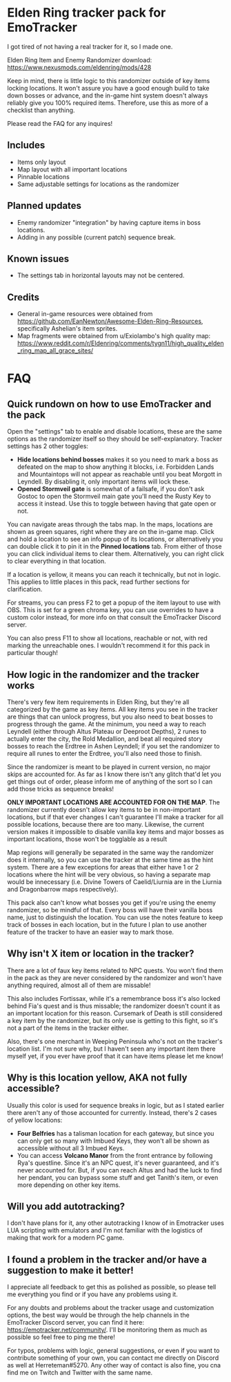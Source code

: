 # Elden Ring tracker pack for EmoTracker

I got tired of not having a real tracker for it, so I made one.

Elden Ring Item and Enemy Randomizer download: https://www.nexusmods.com/eldenring/mods/428

Keep in mind, there is little logic to this randomizer outside of key items locking locations. It won't assure you have a good enough build to take down bosses or advance, and the in-game hint system doesn't always reliably give you 100% required items. Therefore, use this as more of a checklist than anything.

Please read the FAQ for any inquires!


## Includes
* Items only layout
* Map layout with all important locations
* Pinnable locations
* Same adjustable settings for locations as the randomizer

## Planned updates
* Enemy randomizer "integration" by having capture items in boss locations.
* Adding in any possible (current patch) sequence break.

## Known issues
* The settings tab in horizontal layouts may not be centered.

## Credits
* General in-game resources were obtained from https://github.com/EanNewton/Awesome-Elden-Ring-Resources, specifically Ashelian's item sprites.
* Map fragments were obtained from u/Exiolambo's high quality map: https://www.reddit.com/r/Eldenring/comments/tygn11/high_quality_elden_ring_map_all_grace_sites/


# FAQ

## Quick rundown on how to use EmoTracker and the pack

Open the "settings" tab to enable and disable locations, these are the same options as the randomizer itself so they should be self-explanatory. Tracker settings has 2 other toggles:
- **Hide locations behind bosses** makes it so you need to mark a boss as defeated on the map to show anything it blocks, i.e. Forbidden Lands and Mountaintops will not appear as reachable until you beat Morgott in Leyndell. By disabling it, only important items will lock these.
- **Opened Stormveil gate** is somewhat of a failsafe, if you don't ask Gostoc to open the Stormveil main gate you'll need the Rusty Key to access it instead. Use this to toggle between having that gate open or not.

You can navigate areas through the tabs map. In the maps, locations are shown as green squares, right where they are on the in-game map. Click and hold a location to see an info popup of its locations, or alternatively you can double click it to pin it in the **Pinned locations** tab. From either of those you can click individual items to clear them. Alternatively, you can right click to clear everything in that location.

If a location is yellow, it means you can reach it technically, but not in logic. This applies to little places in this pack, read further sections for clarification.

For streams, you can press F2 to get a popup of the item layout to use with OBS. This is set for a green chroma key, you can use overrides to have a custom color instead, for more info on that consult the EmoTracker Discord server.

You can also press F11 to show all locations, reachable or not, with red marking the unreachable ones. I wouldn't recommend it for this pack in particular though!

## How logic in the randomizer and the tracker works

There's very few item requirements in Elden Ring, but they're all categorized by the game as key items. All key items you see in the tracker are things that can unlock progress, but you also need to beat bosses to progress through the game. At the minimum, you need a way to reach Leyndell (either through Altus Plateau or Deeproot Depths), 2 runes to actually enter the city, the Rold Medallion, and beat all required story bosses to reach the Erdtree in Ashen Leyndell; if you set the randomizer to require all runes to enter the Erdtree, you'll also need those to finish.

Since the randomizer is meant to be played in current version, no major skips are accounted for. As far as I know there isn't any glitch that'd let you get things out of order, please inform me of anything of the sort so I can add those tricks as sequence breaks!

**ONLY IMPORTANT LOCATIONS ARE ACCOUNTED FOR ON THE MAP**. The randomizer currently doesn't allow key items to be in non-important locations, but if that ever changes I can't guarantee I'll make a tracker for all possible locations, because there are too many. Likewise, the current version makes it impossible to disable vanilla key items and major bosses as important locations, those won't be togglable as a result

Map regions will generally be separated in the same way the randomizer does it internally, so you can use the tracker at the same time as the hint system. There are a few exceptions for areas that either have 1 or 2 locations where the hint will be very obvious, so having a separate map would be innecessary (i.e. Divine Towers of Caelid/Liurnia are in the Liurnia and Dragonbarrow maps respectively).

This pack also can't know what bosses you get if you're using the enemy randomizer, so be mindful of that. Every boss will have their vanilla boss name, just to distinguish the location. You can use the notes feature to keep track of bosses in each location, but in the future I plan to use another feature of the tracker to have an easier way to mark those.

## Why isn't X item or location in the tracker?

There are a lot of faux key items related to NPC quests. You won't find them in the pack as they are never considered by the randomizer and won't have anything required, almost all of them are missable! 

This also includes Fortissax, while it's a remembrance boss it's also locked behind Fia's quest and is thus missable; the randomizer doesn't count it as an important location for this reason. Cursemark of Death is still considered a key item by the randomizer, but its only use is getting to this fight, so it's not a part of the items in the tracker either.

Also, there's one merchant in Weeping Peninsula who's not on the tracker's location list. I'm not sure why, but I haven't seen any important item there myself yet, if you ever have proof that it can have items please let me know!

## Why is this location yellow, AKA not fully accessible?

Usually this color is used for sequence breaks in logic, but as I stated earlier there aren't any of those accounted for currently. Instead, there's 2 cases of yellow locations:

- **Four Belfries** has a talisman location for each gateway, but since you can only get so many with Imbued Keys, they won't all be shown as accessible without all 3 Imbued Keys.
- You can access **Volcano Manor** from the front entrance by following Rya's questline. Since it's an NPC quest, it's never guaranteed, and it's never accounted for. But, if you can reach Altus and had the luck to find her pendant, you can bypass some stuff and get Tanith's item, or even more depending on other key items.

## Will you add autotracking?

I don't have plans for it, any other autotracking I know of in Emotracker uses LUA scripting with emulators and I'm not familiar with the logistics of making that work for a modern PC game.

## I found a problem in the tracker and/or have a suggestion to make it better!

I appreciate all feedback to get this as polished as possible, so please tell me everything you find or if you have any problems using it. 

For any doubts and problems about the tracker usage and customization options, the best way would be through the help channels in the EmoTracker Discord server, you can find it here: https://emotracker.net/community/. I'll be monitoring them as much as possible so feel free to ping me there!

For typos, problems with logic, general suggestions, or even if you want to contribute something of your own, you can contact me directly on Discord as well at Herreteman#5270. Any other way of contact is also fine, you cna find me on Twitch and Twitter with the same name.